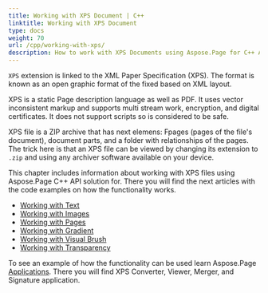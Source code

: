 ```yaml
---
title: Working with XPS Document | C++
linktitle: Working with XPS Document
type: docs
weight: 70
url: /cpp/working-with-xps/
description: How to work with XPS Documents using Aspose.Page for C++ API solution? There are articles on how to work with text, gradient, image, and pages of XPS files
---
```


`XPS` extension is linked to the XML Paper Specification (XPS). The format is known as an open graphic format of the fixed based on XML layout.

XPS is a static Page description language as well as PDF. It uses vector inconsistent markup and supports multi stream work, encryption, and digital certificates. It does not support scripts so is considered to be safe.

XPS file is a ZIP archive that has next elemens: Fpages (pages of the file's document), document parts, and a folder with relationships of the pages. The trick here is that an XPS file can be viewed by changing its extension to `.zip` and using any archiver software available on your device.

This chapter includes information about working with XPS files using Aspose.Page C++ API solution for. There you will find the next articles with the code examples on how the functionality works.


- [Working with Text](https://docs.aspose.com/page/cpp/working-with-text/)
- [Working with Images](https://docs.aspose.com/page/cpp/working-with-images/)
- [Working with Pages](https://docs.aspose.com/page/cpp/working-with-pages/)
- [Working with Gradient](https://docs.aspose.com/page/cpp/working-with-gradient/)
- [Working with Visual Brush](https://docs.aspose.com/page/cpp/working-with-visual-brush/)
- [Working with Transparency](https://docs.aspose.com/page/cpp/working-with-transparency/)

To see an example of how the functionality can be used learn Aspose.Page [Applications](https://products.aspose.app/page/applications). There you will find XPS Converter, Viewer, Merger, and Signature application.

